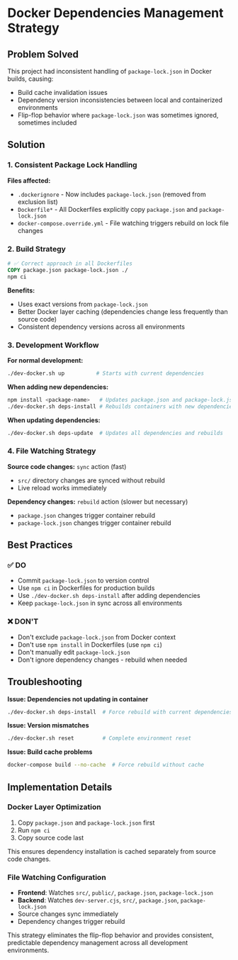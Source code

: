 # Docker Dependencies Management Strategy

## Problem Solved

This project had inconsistent handling of `package-lock.json` in Docker builds, causing:
- Build cache invalidation issues
- Dependency version inconsistencies between local and containerized environments
- Flip-flop behavior where `package-lock.json` was sometimes ignored, sometimes included

## Solution

### 1. Consistent Package Lock Handling

**Files affected:**
- `.dockerignore` - Now includes `package-lock.json` (removed from exclusion list)
- `Dockerfile*` - All Dockerfiles explicitly copy `package.json` and `package-lock.json`
- `docker-compose.override.yml` - File watching triggers rebuild on lock file changes

### 2. Build Strategy

```dockerfile
# ✅ Correct approach in all Dockerfiles
COPY package.json package-lock.json ./
npm ci
```

**Benefits:**
- Uses exact versions from `package-lock.json`
- Better Docker layer caching (dependencies change less frequently than source code)
- Consistent dependency versions across all environments

### 3. Development Workflow

**For normal development:**
```bash
./dev-docker.sh up          # Starts with current dependencies
```

**When adding new dependencies:**
```bash
npm install <package-name>   # Updates package.json and package-lock.json
./dev-docker.sh deps-install # Rebuilds containers with new dependencies
```

**When updating dependencies:**
```bash
./dev-docker.sh deps-update  # Updates all dependencies and rebuilds
```

### 4. File Watching Strategy

**Source code changes:** `sync` action (fast)
- `src/` directory changes are synced without rebuild
- Live reload works immediately

**Dependency changes:** `rebuild` action (slower but necessary)
- `package.json` changes trigger container rebuild
- `package-lock.json` changes trigger container rebuild

## Best Practices

### ✅ DO
- Commit `package-lock.json` to version control
- Use `npm ci` in Dockerfiles for production builds
- Use `./dev-docker.sh deps-install` after adding dependencies
- Keep `package-lock.json` in sync across all environments

### ❌ DON'T
- Don't exclude `package-lock.json` from Docker context
- Don't use `npm install` in Dockerfiles (use `npm ci`)
- Don't manually edit `package-lock.json`
- Don't ignore dependency changes - rebuild when needed

## Troubleshooting

**Issue: Dependencies not updating in container**
```bash
./dev-docker.sh deps-install  # Force rebuild with current dependencies
```

**Issue: Version mismatches**
```bash
./dev-docker.sh reset         # Complete environment reset
```

**Issue: Build cache problems**
```bash
docker-compose build --no-cache  # Force rebuild without cache
```

## Implementation Details

### Docker Layer Optimization
1. Copy `package.json` and `package-lock.json` first
2. Run `npm ci`
3. Copy source code last

This ensures dependency installation is cached separately from source code changes.

### File Watching Configuration
- **Frontend**: Watches `src/`, `public/`, `package.json`, `package-lock.json`
- **Backend**: Watches `dev-server.cjs`, `src/`, `package.json`, `package-lock.json`
- Source changes sync immediately
- Dependency changes trigger rebuild

This strategy eliminates the flip-flop behavior and provides consistent, predictable dependency management across all development environments.